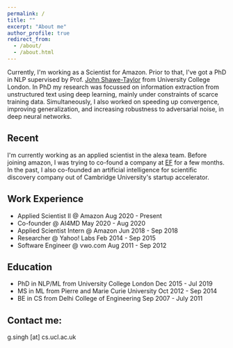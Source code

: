 ```yaml
---
permalink: /
title: ""
excerpt: "About me"
author_profile: true
redirect_from: 
  - /about/
  - /about.html
---
```


Currently, I'm working as a Scientist for Amazon. Prior to that, I've got a PhD in NLP supervised by Prof. <a href="http://www0.cs.ucl.ac.uk/staff/J.Shawe-Taylor/">John Shawe-Taylor</a> from University College London. In PhD my research was focussed on information extraction from unstructured text using deep learning, mainly under constraints of scarce training data. Simultaneously, I also worked on speeding up convergence, improving generalization, and increasing robustness to adversarial noise, in deep neural networks. 

Recent
------

I'm currently working as an applied scientist in the alexa team. Before joining amazon, I was trying to co-found a company at <a href="https://www.joinef.com">EF</a> for a few months. In the past, I also co-founded an artificial intelligence for scientific discovery company out of Cambridge University's startup accelerator.

Work Experience
------
* Applied Scientist II @ Amazon Aug 2020 - Present
* Co-founder @ AI4MD May 2020 - Aug 2020
* Applied Scientist Intern @ Amazon Jun 2018 - Sep 2018
* Researcher @ Yahoo! Labs Feb 2014 - Sep 2015
* Software Engineer @ vwo.com Aug 2011 - Sep 2012

Education
------
* PhD in NLP/ML from University College London Dec 2015 - Jul 2019
* MS in ML from Pierre and Marie Curie University Oct 2012 - Sep 2014 
* BE in CS from Delhi College of Engineering Sep 2007 - July 2011 



Contact me:
------
g.singh [at] cs.ucl.ac.uk
